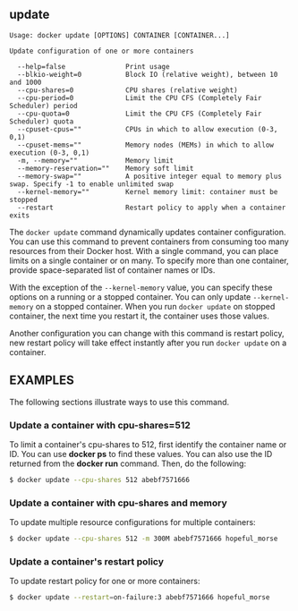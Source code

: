 <!--[metadata]>
+++
title = "update"
description = "The update command description and usage"
keywords = ["resources, update, dynamically"]
[menu.main]
parent = "smn_cli"
+++
<![end-metadata]-->

## update

    Usage: docker update [OPTIONS] CONTAINER [CONTAINER...]

    Update configuration of one or more containers

      --help=false               Print usage
      --blkio-weight=0           Block IO (relative weight), between 10 and 1000
      --cpu-shares=0             CPU shares (relative weight)
      --cpu-period=0             Limit the CPU CFS (Completely Fair Scheduler) period
      --cpu-quota=0              Limit the CPU CFS (Completely Fair Scheduler) quota
      --cpuset-cpus=""           CPUs in which to allow execution (0-3, 0,1)
      --cpuset-mems=""           Memory nodes (MEMs) in which to allow execution (0-3, 0,1)
      -m, --memory=""            Memory limit
      --memory-reservation=""    Memory soft limit
      --memory-swap=""           A positive integer equal to memory plus swap. Specify -1 to enable unlimited swap
      --kernel-memory=""         Kernel memory limit: container must be stopped
      --restart                  Restart policy to apply when a container exits

The `docker update` command dynamically updates container configuration.
You can use this command to prevent containers from consuming too many resources
from their Docker host.  With a single command, you can place limits on
a single container or on many. To specify more than one container, provide
space-separated list of container names or IDs.

With the exception of the `--kernel-memory` value, you can specify these
options on a running or a stopped container. You can only update
`--kernel-memory` on a stopped container. When you run `docker update` on
stopped container, the next time you restart it, the container uses those
values.

Another configuration you can change with this command is restart policy,
new restart policy will take effect instantly after you run `docker update`
on a container.

## EXAMPLES

The following sections illustrate ways to use this command.

### Update a container with cpu-shares=512

To limit a container's cpu-shares to 512, first identify the container
name or ID. You can use **docker ps** to find these values. You can also
use the ID returned from the **docker run** command.  Then, do the following:

```bash
$ docker update --cpu-shares 512 abebf7571666
```

### Update a container with cpu-shares and memory

To update multiple resource configurations for multiple containers:

```bash
$ docker update --cpu-shares 512 -m 300M abebf7571666 hopeful_morse
```

### Update a container's restart policy

To update restart policy for one or more containers:
```bash
$ docker update --restart=on-failure:3 abebf7571666 hopeful_morse
```
